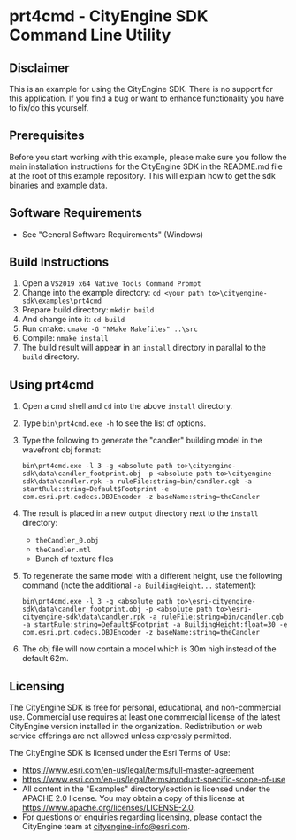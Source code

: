 # prt4cmd - CityEngine SDK Command Line Utility

## Disclaimer

This is an example for using the CityEngine SDK. There is no support for this application. If you find a bug or want to enhance functionality you have to fix/do this yourself.

## Prerequisites

Before you start working with this example, please make sure you follow the main installation instructions for the CityEngine SDK in the README.md file at the root of this example repository. This will  explain how to get the sdk binaries and example data.

## Software Requirements

* See "General Software Requirements" (Windows)

## Build Instructions

1. Open a `VS2019 x64 Native Tools Command Prompt`
1. Change into the example directory: `cd <your path to>\cityengine-sdk\examples\prt4cmd`
1. Prepare build directory: `mkdir build`
1. And change into it: `cd build`
1. Run cmake: `cmake -G "NMake Makefiles" ..\src`
1. Compile: `nmake install`
1. The build result will appear in an `install` directory in parallal to the `build` directory.

## Using prt4cmd

1. Open a cmd shell and `cd` into the above `install` directory.
1. Type `bin\prt4cmd.exe -h` to see the list of options.
1. Type the following to generate the "candler" building model in the wavefront obj format:

   ```text
   bin\prt4cmd.exe -l 3 -g <absolute path to>\cityengine-sdk\data\candler_footprint.obj -p <absolute path to>\cityengine-sdk\data\candler.rpk -a ruleFile:string=bin/candler.cgb -a startRule:string=Default$Footprint -e com.esri.prt.codecs.OBJEncoder -z baseName:string=theCandler
   ```

1. The result is placed in a new `output` directory next to the `install` directory:
    * `theCandler_0.obj`
    * `theCandler.mtl`
    * Bunch of texture files
1. To regenerate the same model with a different height, use the following command (note the additional `-a BuildingHeight...` statement):

   ```text
   bin\prt4cmd.exe -l 3 -g <absolute path to>\esri-cityengine-sdk\data\candler_footprint.obj -p <absolute path to>\esri-cityengine-sdk\data\candler.rpk -a ruleFile:string=bin/candler.cgb -a startRule:string=Default$Footprint -a BuildingHeight:float=30 -e com.esri.prt.codecs.OBJEncoder -z baseName:string=theCandler
   ```

1. The obj file will now contain a model which is 30m high instead of the default 62m.

## Licensing

The CityEngine SDK is free for personal, educational, and non-commercial use. Commercial use requires at least one commercial license of the latest CityEngine version installed in the organization. Redistribution or web service offerings are not allowed unless expressly permitted.

The CityEngine SDK is licensed under the Esri Terms of Use:

* <https://www.esri.com/en-us/legal/terms/full-master-agreement>
* <https://www.esri.com/en-us/legal/terms/product-specific-scope-of-use>
* All content in the "Examples" directory/section is licensed under the APACHE 2.0 license. You may obtain a copy of this license at <https://www.apache.org/licenses/LICENSE-2.0>.
* For questions or enquiries regarding licensing, please contact the CityEngine team at cityengine-info@esri.com.
